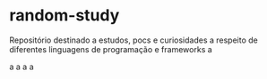 # random-study
Repositório destinado a estudos, pocs e curiosidades a respeito de diferentes linguagens de programação e frameworks
a

a
a
a
a
